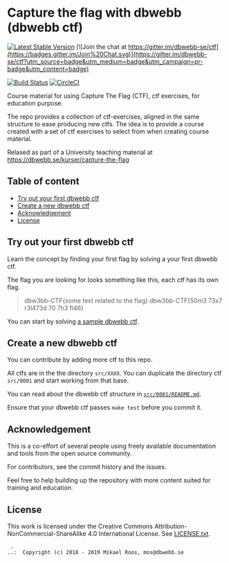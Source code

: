 Capture the flag with dbwebb (dbwebb ctf)
===================

[![Latest Stable Version](https://poser.pugx.org/dbwebb/ctf/v/stable)](https://packagist.org/packages/dbwebb/ctf)
[![Join the chat at https://gitter.im/dbwebb-se/ctf](https://badges.gitter.im/Join%20Chat.svg)](https://gitter.im/dbwebb-se/ctf?utm_source=badge&utm_medium=badge&utm_campaign=pr-badge&utm_content=badge)

[![Build Status](https://travis-ci.org/dbwebb-se/ctf.svg?branch=master)](https://travis-ci.org/dbwebb-se/ctf)
[![CircleCI](https://circleci.com/gh/dbwebb-se/ctf.svg?style=svg)](https://circleci.com/gh/dbwebb-se/ctf)

Course material for using Capture The Flag (CTF), ctf exercises, for education purpose.

The repo provides a collection of ctf-exercises, aligned in the same structure to ease producing new ctfs. The idea is to provide a course created with a set of ctf exercises to select from when creating course material.

Relased as part of a University teaching material at https://dbwebb.se/kurser/capture-the-flag

<!--
The ctfs can be applied and managed using the [dbwebb command line utility](https://dbwebb.se/dbwebb-cli).
-->



Table of content
-------------------

* [Try out your first dbwebb ctf](#Try-out-your-first-dbwebb-ctf)
* [Create a new dbwebb ctf](#Create-a-new-dbwebb-ctf)
* [Acknowledgement](#Acknowledgement)
* [License](#License)



Try out your first dbwebb ctf
-------------------

Learn the concept by finding your first flag by solving a your first dbwebb ctf.

The flag you are looking for looks something like this, each ctf has its own flag.

> dbw3bb-CTF{some text related to the flag}
> dbw3bb-CTF{50m3 73x7 r3l473d 70 7h3 fl46}

You can start by solving [a sample dbwebb ctf](src/0001/doc/instruction.md).



Create a new dbwebb ctf
-------------------

You can contribute by adding more ctf to this repo.

All ctfs are in the the directory `src/XXXX`. You can duplicate the directory ctf `src/0001` and start working from that base. 

You can read about the dbwebb ctf structure in [`src/0001/README.md`](src/0001/README.md).

Ensure that your dbwebb ctf passes `make test` before you commit it.



Acknowledgement
-------------------

This is a co-effort of several people using freely available documentation and tools from the open source community. 

For contributors, see the commit history and the issues.

Feel free to help building up the repository with more content suited for training and education.



License
-------------------

This work is licensed under the Creative Commons Attribution-NonCommercial-ShareAlike 4.0 International License. See [LICENSE.txt](LICENSE.txt).



```                                                            
 .                                                             
..:  Copyright (c) 2018 - 2019 Mikael Roos, mos@dbwebb.se      
```                                                            
